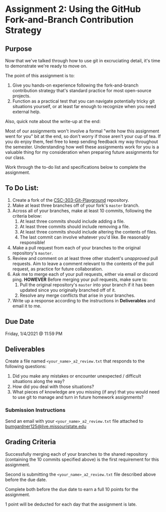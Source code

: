 # Assignment 2: Using the GitHub Fork-and-Branch Contribution Strategy

## Purpose
Now that we've talked through how to use git in excruciating detail, it's time to demonstrate we're
ready to move on.

The point of this assignment is to:
 1. Give you hands-on experience following the fork-and-branch contribution strategy that's 
    standard practice for most open-source projects.
 2. Function as a practical test that you can navigate potentially tricky git situations yourself,
    or at least far enough to recognize when you need external help.

Also, quick note about the write-up at the end:

Most of our assignments won't involve a formal "write how this assignment went for you" bit at the
end, so don't worry if those aren't your cup of tea. If you do enjoy them, feel free to keep 
sending feedback my way throughout the semester. Understanding how well these assignments work for
you is a valuable thing for my consideration when preparing future assignments for our class.

Work through the to-do list and specifications below to complete the assignment.

## To Do List:
 1. Create a fork of the [CSC-303-Git-Playground](https://github.com/SamBumgardner/CSC-303-Git-Playground) 
   repository.
 2. Make at least three branches off of your fork's `master` branch.
 3. Across all of your branches, make at least 10 commits, following the criteria below:
    1. At least three commits should include adding a file.
    2. At least three commits should include removing a file.
    3. At least three commits should include altering the contents of files.
    4. The last commit can involve whatever you'd like. Be reasonably responsible!
 4. Make a pull request from each of your branches to the original repository's `master`.
 5. Review and comment on at least three other student's *unapproved* pull requests. 
   Aim to leave a comment relevant to the contents of the pull request, as practice for future 
   collaboration.
 6. Ask me to merge each of your pull requests, either via email or discord ping. 
   **HOWEVER** Before merging your pull requests, make sure to:
    1. Pull the original repository's `master` into your branch if it has been updated since you 
       originally branched off of it.
    2. Resolve any merge conflicts that arise in your branches.
 7. Write up a response according to the instructions in **Deliverables** and email it to me.

## Due Date 
Friday, 1/4/2021 @ 11:59 PM 

## Deliverables 
Create a file named `<your_name>_a2_review.txt` that responds to the following questions:

 1. Did you make any mistakes or encounter unexpected / difficult situations along the way?
 2. How did you deal with those situations?
 3. What pieces of knowledge are you missing (if any) that you would need to use git to manage and 
    turn in future homework assignments?

### Submission Instructions
Send an email with your `<your_name>_a2_review.txt` file attached to 
bumgardner125@live.missouristate.edu

## Grading Criteria
Successfully merging each of your branches to the shared repository (containing the 10 commits 
specified above) is the first requirement for this assignment. 

Second is submitting the `<your_name>_a2_review.txt` file described above before the due date.

Complete both before the due date to earn a full 10 points for the assignment.

1 point will be deducted for each day that the assignment is late.

